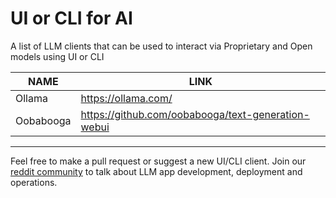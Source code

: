 # UI or CLI for AI
A list of LLM clients that can be used to interact via Proprietary and Open models using UI or CLI

| NAME | LINK |
| ------ | ------ |
| Ollama | https://ollama.com/ |
| Oobabooga | https://github.com/oobabooga/text-generation-webui |

---

Feel free to make a pull request or suggest a new UI/CLI client. Join our [reddit community](https://www.reddit.com/r/TheLLMStack/) to talk about LLM app development, deployment and operations. 


